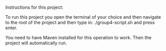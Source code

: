 Instructions for this project:

To run this project you open the terminal of your choice and then navigate to the root of the project and then type in: ./group4-script.sh and press enter.

You need to have Maven installed for this operation to work. Then the project will automatically run.